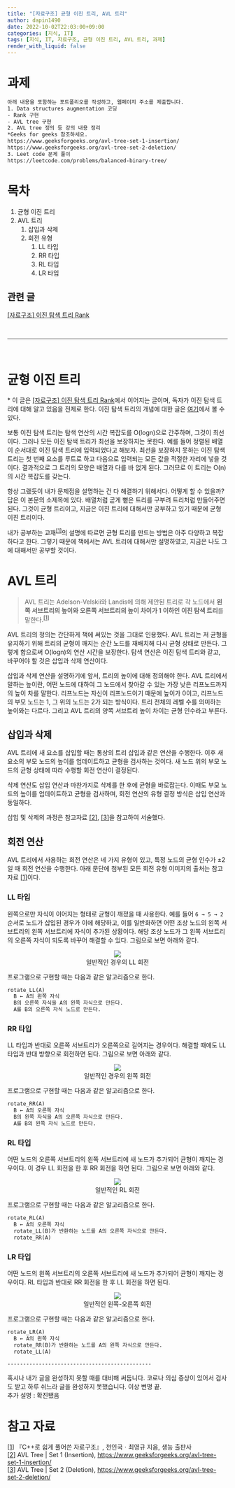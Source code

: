 ```yaml
---
title: "[자료구조] 균형 이진 트리, AVL 트리"
author: dapin1490
date: 2022-10-02T22:03:00+09:00
categories: [지식, IT]
tags: [지식, IT, 자료구조, 균형 이진 트리, AVL 트리, 과제]
render_with_liquid: false
---
```


<style>
	.x-understand { color: #ccb833; }
	.understand { color: #1380da; }
	.tab { white-space: pre; }
    .underline { text-decoration: underline; }
    figure { text-align: center; }
</style>

# 과제

```txt
아래 내용을 포함하는 포트폴리오를 작성하고, 웹페이지 주소를 제출합니다.
1. Data structures augmentation 코딩
- Rank 구현
- AVL tree 구현
2. AVL tree 정의 등 강의 내용 정리
*Geeks for geeks 참조하세요.
https://www.geeksforgeeks.org/avl-tree-set-1-insertion/
https://www.geeksforgeeks.org/avl-tree-set-2-deletion/
3. Leet code 문제 풀이
https://leetcode.com/problems/balanced-binary-tree/
```  

# 목차
<ol>
    <li>균형 이진 트리</li>
    <li>AVL 트리
        <ol>
            <li>삽입과 삭제</li>
            <li>회전 유형
                <ol>
                    <li>LL 타입</li>
                    <li>RR 타입</li>
                    <li>RL 타입</li>
                    <li>LR 타입</li>
                </ol>
            </li>
        </ol>
    </li>
</ol>

## 관련 글
<a href="https://dapin1490.github.io/satinbower/posts/it-bst-rank/" target="_blank">[자료구조] 이진 탐색 트리 Rank</a>  

<br>
<hr>
<br>

# 균형 이진 트리
&#42; 이 글은 <a href="https://dapin1490.github.io/satinbower/posts/it-bst-rank/" target="_blank" title="">[자료구조] 이진 탐색 트리 Rank</a>에서 이어지는 글이며, 독자가 이진 탐색 트리에 대해 알고 있음을 전제로 한다. 이진 탐색 트리의 개념에 대한 글은 <a href="https://dapin1490.github.io/satinbower/posts/it-bin-search-tree/" target="_blank" title="[자료구조] Big-O와 이진 탐색 트리">여기</a>에서 볼 수 있다.  
  
보통 이진 탐색 트리는 탐색 연산의 시간 복잡도를 O(logn)으로 간주하며, 그것이 최선이다. 그러나 모든 이진 탐색 트리가 최선을 보장하지는 못한다. 예를 들어 정렬된 배열이 순서대로 이진 탐색 트리에 입력되었다고 해보자. 최선을 보장하지 못하는 이진 탐색 트리는 첫 번째 요소를 루트로 하고 다음으로 입력되는 모든 값을 적절한 자리에 넣을 것이다. 결과적으로 그 트리의 모양은 배열과 다를 바 없게 된다. 그러므로 이 트리는 O(n)의 시간 복잡도를 갖는다.  
  
항상 그랬듯이 내가 문제점을 설명하는 건 다 해결하기 위해서다. 어떻게 할 수 있을까? 답은 이 본문의 소제목에 있다. 배열처럼 곧게 뻗은 트리를 구부려 트리처럼 만들어주면 된다. 그것이 균형 트리이고, 지금은 이진 트리에 대해서만 공부하고 있기 때문에 균형 이진 트리이다.  
  
내가 공부하는 교재<sup><a id="body-cite-01" href="#ref-cite-01" title="『C++로 쉽게 풀어쓴 자료구조』, 천인국ㆍ최영규 지음, 생능 출판사">[1]</a></sup>의 설명에 따르면 균형 트리를 만드는 방법은 아주 다양하고 복잡하다고 한다. 그렇기 때문에 책에서는 AVL 트리에 대해서만 설명하였고, 지금은 나도 그에 대해서만 공부할 것이다.  
  
# AVL 트리
> AVL 트리는 Adelson-Velskii와 Landis에 의해 제안된 트리로 각 노드에서 **왼쪽 서브트리의 높이와 오른쪽 서브트리의 높이 차이가 1 이하인 이진 탐색 트리**를 말한다.<sup><a id="body-cite-01_02" href="#ref-cite-01" title="『C++로 쉽게 풀어쓴 자료구조』, 천인국ㆍ최영규 지음, 생능 출판사">[1]</a></sup>  
  
AVL 트리의 정의는 간단하게 책에 써있는 것을 그대로 인용했다. AVL 트리는 저 균형을 유지하기 위해 트리의 균형이 깨지는 순간 노드를 재배치해 다시 균형 상태로 만든다. 그렇게 함으로써 O(logn)의 연산 시간을 보장한다. 탐색 연산은 이진 탐색 트리와 같고, 바꾸어야 할 것은 삽입과 삭제 연산이다.  
  
삽입과 삭제 연산을 설명하기에 앞서, 트리의 높이에 대해 정의해야 한다. AVL 트리에서 말하는 높이란, 어떤 노드에 대하여 그 노드에서 찾아갈 수 있는 가장 낮은 리프노드까지의 높이 차를 말한다. 리프노드는 자신이 리프노드이기 때문에 높이가 0이고, 리프노드의 부모 노드는 1, 그 위의 노드는 2가 되는 방식이다. 트리 전체의 레벨 수를 의미하는 높이와는 다르다. 그리고 AVL 트리의 양쪽 서브트리 높이 차이는 균형 인수라고 부른다.  
  
## 삽입과 삭제
AVL 트리에 새 요소를 삽입할 때는 통상의 트리 삽입과 같은 연산을 수행한다. 이후 새 요소의 부모 노드의 높이를 업데이트하고 균형을 검사하는 것이다. 새 노드 위의 부모 노드의 균형 상태에 따라 수행할 회전 연산이 결정된다.  
  
삭제 연산도 삽입 연산과 마찬가지로 삭제를 한 후에 균형을 바로잡는다. 이때도 부모 노드의 높이를 업데이트하고 균형을 검사하며, 회전 연산의 유형 결정 방식은 삽입 연산과 동일하다.  
  
삽입 및 삭제의 과정은 참고자료 <a id="body-cite-02" href="#ref-cite-02" title="AVL Tree | Set 1 (Insertion)">[2]</a>, <a id="body-cite-03" href="#ref-cite-03" title="AVL Tree | Set 2 (Deletion)">[3]</a>을 참고하여 서술했다.  
  
## 회전 연산
AVL 트리에서 사용하는 회전 연산은 네 가지 유형이 있고, 특정 노드의 균형 인수가 ±2일 때 회전 연산을 수행한다. 아래 문단에 첨부된 모든 회전 유형 이미지의 출처는 참고자료 <a id="body-cite-01_03" href="#ref-cite-01" title="『C++로 쉽게 풀어쓴 자료구조』, 천인국ㆍ최영규 지음, 생능 출판사">[1]</a>이다.  
  
### LL 타입
왼쪽으로만 자식이 이어지는 형태로 균형이 깨졌을 때 사용한다. 예를 들어 `6 → 5 → 2` 순서로 노드가 삽입된 경우가 이에 해당하고, 이를 일반화하면 어떤 조상 노드의 왼쪽 서브트리의 왼쪽 서브트리에 자식이 추가된 상황이다. 해당 조상 노드가 그 왼쪽 서브트리의 오른쪽 자식이 되도록 바꾸어 해결할 수 있다. 그림으로 보면 아래와 같다.  
  
<figure>
    <img src="/assets/img/category-it/221002-1-LL.jpg">
    <figcaption>일반적인 경우의 LL 회전</figcaption>
</figure>  
  
프로그램으로 구현할 때는 다음과 같은 알고리즘으로 한다.  
```md
rotate_LL(A)
  B ← A의 왼쪽 자식
  B의 오른쪽 자식을 A의 왼쪽 자식으로 만든다.
  A를 B의 오른쪽 자식 노드로 만든다.
```  
  
### RR 타입
LL 타입과 반대로 오른쪽 서브트리가 오른쪽으로 길어지는 경우이다. 해결할 때에도 LL 타입과 반대 방향으로 회전하면 된다. 그림으로 보면 아래와 같다.  

<figure>
    <img src="/assets/img/category-it/221002-2-RR.jpg">
    <figcaption>일반적인 경우의 왼쪽 회전</figcaption>
</figure>  
  
프로그램으로 구현할 때는 다음과 같은 알고리즘으로 한다.  
```md
rotate_RR(A)
  B ← A의 오른쪽 자식
  B의 왼쪽 자식을 A의 오른쪽 자식으로 만든다.
  A를 B의 왼쪽 자식 노드로 만든다.
```  
  
### RL 타입
어떤 노드의 오른쪽 서브트리의 왼쪽 서브트리에 새 노드가 추가되어 균형이 깨지는 경우이다. 이 경우 LL 회전을 한 후 RR 회전을 하면 된다. 그림으로 보면 아래와 같다.  
  
<figure>
    <img src="/assets/img/category-it/221002-3-RL.jpg">
    <figcaption>일반적인 RL 회전</figcaption>
</figure>  
  
프로그램으로 구현할 때는 다음과 같은 알고리즘으로 한다.  
```md
rotate_RL(A)
  B ← A의 오른쪽 자식
  rotate_LL(B)가 반환하는 노드를 A의 오른쪽 자식으로 만든다.
  rotate_RR(A)
```  
  
### LR 타입
어떤 노드의 왼쪽 서브트리의 오른쪽 서브트리에 새 노드가 추가되어 균형이 깨지는 경우이다. RL 타입과 반대로 RR 회전을 한 후 LL 회전을 하면 된다.  
  
<figure>
    <img src="/assets/img/category-it/221002-4-LR.jpg">
    <figcaption>일반적인 왼쪽-오른쪽 회전</figcaption>
</figure>  
  
프로그램으로 구현할 때는 다음과 같은 알고리즘으로 한다.  
```md
rotate_LR(A)
  B ← A의 왼쪽 자식
  rotate_RR(B)가 반환하는 노드를 A의 왼쪽 자식으로 만든다.
  rotate_LL(A)
```  



  
`----------------------------------------------`  
  
혹시나 내가 글을 완성하지 못할 때를 대비해 써둡니다. 코로나 의심 증상이 있어서 검사도 받고 하루 쉬느라 글을 완성하지 못했습니다. 이상 변명 끝.  
추가 설명 : 확진됐음  
  
# 참고 자료
[<a id="ref-cite-01" href="#body-cite-01">1</a>] 『C++로 쉽게 풀어쓴 자료구조』, 천인국ㆍ최영규 지음, 생능 출판사  
[<a id="ref-cite-02" href="#body-cite-02" title="">2</a>] AVL Tree &#124; Set 1 (Insertion), <a href="https://www.geeksforgeeks.org/avl-tree-set-1-insertion/">https://www.geeksforgeeks.org/avl-tree-set-1-insertion/</a>  
[<a id="ref-cite-03" href="#body-cite-03" title="">3</a>] AVL Tree &#124; Set 2 (Deletion), <a href="https://www.geeksforgeeks.org/avl-tree-set-2-deletion/">https://www.geeksforgeeks.org/avl-tree-set-2-deletion/</a>


<!-- <sup><a id="" href="" target="_blank" title=""></a></sup> -->
<!-- 캡션 이미지 첨부
<figure>
    <img src="/assets/img/category-it/noname.jpg">
    <figcaption>noname</figcaption>
</figure>
-->